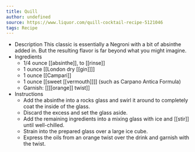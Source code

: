 ```yaml
---
title: Quill
author: undefined
source: https://www.liquor.com/quill-cocktail-recipe-5121046
tags: Recipe
---
```


- Description
  This classic is essentially a Negroni with a bit of absinthe added in. But the resulting flavor is far beyond what you might imagine.
- Ingredients
  * 1/4 ounce [[absinthe]], to [[rinse]]
  * 1 ounce [[London dry [[gin]]]] 
  * 1 ounce [[Campari]]
  * 1 ounce [[sweet [[vermouth]]]] (such as Carpano Antica Formula)
  * Garnish: [[[[orange]] twist]]
- Instructions
  * Add the absinthe into a rocks glass and swirl it around to completely coat the inside of the glass.
  * Discard the excess and set the glass aside.
  * Add the remaining ingredients into a mixing glass with ice and [[stir]] until well-chilled.
  * Strain into the prepared glass over a large ice cube.
  * Express the oils from an orange twist over the drink and garnish with the twist.
